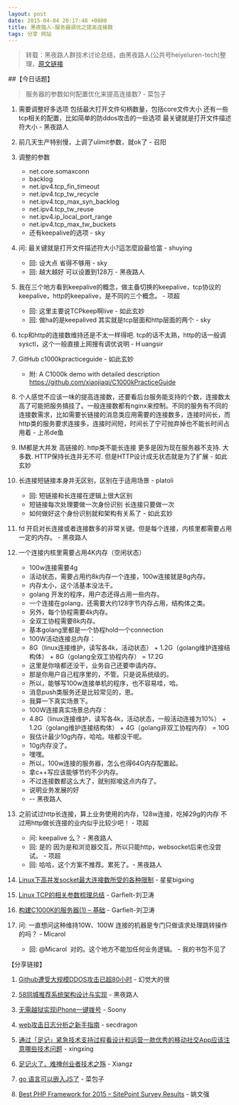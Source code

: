 ```yaml
---
layout: post
date: 2015-04-04 20:17:48 +0800
title: 黑夜路人-服务器调优之提高连接数
tags: 分享 网站
---
```


> 转载：黑夜路人群技术讨论总结，由黑夜路人(公共号heiyeluren-tech)整理，[原文链接](http://mp.weixin.qq.com/s?__biz=MzA3MDA2MjE2OQ==&mid=205575944&idx=1&sn=e19cb9f0dfd8509bb93f3451f38c23fc&scene=1&from=groupmessage&isappinstalled=0#rd)

##【今日话题】

> 服务器的参数如何配置优化来提高连接数? - 菜包子

1.  需要调整好多选项  包括最大打开文件句柄数量，包括core文件大小  还有一些tcp相关的配置，比如简单的防ddos攻击的一些选项  最关键就是打开文件描述符大小 - 黑夜路人

2. 前几天生产特别慢，上调了ulimit参数，就ok了 - 召阳

3. 调整的参数
    + net.core.somaxconn
    + backlog
    + net.ipv4.tcp_fin_timeout
    + net.ipv4.tcp_tw_recycle
    + net.ipv4.tcp_max_syn_backlog
    + net.ipv4.tcp_tw_reuse
    + net.ipv4.ip_local_port_range
    + net.ipv4.tcp_max_tw_buckets
    + 还有keepalive的选项  - sky

4. 问: 最关键就是打开文件描述符大小?這怎麼設最恰當 - shuying
    + 回: 设大点 省得不够用 - sky
    + 回: 越大越好 可以设置到128万 - 黑夜路人

5. 我在三个地方看到keepalive的概念，做主备切换的keepalive，tcp协议的keepalive，http的keepalive，是不同的三个概念。 - 项超
    + 回: 这里主要说TCPkeep啊live - 如此玄妙
    + 回: 做ha的是keepalived 其实就是tcp层面和http层面的两个 - sky

6. tcp和http的连接数维持还是不太一样得吧. tcp的话不太熟，http的话一般调sysctl，这个一般直接上网搜有调优说明 - H uangsir

7. GitHub c1000kpracticeguide - 如此玄妙
    + 附: A C1000k demo with detailed description https://github.com/xiaojiaqi/C1000kPracticeGuide

8. 个人感觉不应该一味的提高连接数，还要看后台服务能支持的个数，连接数太高了可能把服务搞挂了。一般连接数都有nginx来控制。不同的服务有不同的连接数需求，比如需要长链接的消息类应用需要的连接数多，连接时间长，而http类的服务要求连接多，连接时间短，时间长了宁可抛弃掉也不能长时间占用着 - 上吊de鱼

9. IM都是大并发 高链接的. http类不能长连接 更多是因为现在服务器不支持. 大多数. HTTP保持长连并无不可. 但是HTTP设计成无状态就是为了扩展 - 如此玄妙

10. 长连接短链接本身并无区别，区别在于适用场景 - platoli
    + 回: 短链接和长连接在逻辑上很大区别
    + 短链接每次处理要做一次身份识别 长连接只要做一次
    + 如何做好这个身份识别就和架构有关系了 - 如此玄妙

11. fd 开启对长连接或者连接数多的非常关键。但是每个连接，内核里都需要占用一定的内存。 - 黑夜路人

12. 一个连接内核里需要占用4K内存（空闲状态）
    + 100w连接需要4g
    + 活动状态，需要占用约8k内存一个连接，100w连接就是8g内存。
    + 内存太小，这个活基本没法干。
    + golang 开发的程序，用户态还得占用一些内存。
    + 一个连接在golang，还需要大约128字节内存占用，结构体之类。
    + 另外，每个协程需要4k内存。
    + 全双工协程需要8k内存。
    + 基本golang里都是一个协程hold一个connection
    + 100W活动连接总内存：
    + 8G（linux连接维护，读写各4k，活动状态） + 1.2G（golang维护连接结构体） + 8G（golang全双工协程内存） = 17.2G
    + 这里是你啥都还没干，业务自己还要申请内存。
    + 那是你用户自己程序里的，不管。只是说系统级的。
    + 所以，能够写100w连接单机的程序，也不容易哇，哈。
    + 消息push类服务还是比较常见的，恩。
    + 我算一下真实场景下。
    + 100W连接真实场景总内存：
    + 4.8G（linux连接维护，读写各4k，活动状态，一般活动连接为10%） + 1.2G（golang维护连接结构体） + 4G（golang非双工协程内存） = 10G
    + 我估计最少10g内存，哈哈。啥都没干呢。
    + 10g内存没了。
    + 嘿嘿。
    + 所以，100w连接的服务器，怎么也得64G内存配置起。
    + 拿c++写应该能够节约不少内存。
    + 不过连接数都这么大了，就别抠唆这点内存了。
    + 说明业务发展的好
    + -- 黑夜路人

13. 之前试过http长连接，算上业务使用的内存，128w连接，吃掉29g的内存
不过用http做长连接的业内似乎比较少吧！ - 项超
    + 问: keepalive 么？ - 黑夜路人
    + 回: 是的 因为是和浏览器交互，所以只能http，websocket后来也没尝试。 - 项超
    + 回: 哈哈，这个方案不推荐。累死了。- 黑夜路人

14. [Linux下高并发socket最大连接数所受的各种限制](http://blog.sae.sina.com.cn/archives/1988) - 星星bigxing

15.  [Linux TCP的相关参数梳理总结](http://m.weibo.cn/3851645388/C9ROf30tz?jumpfrom=weibocom) - Garfielt-刘卫涛

16. [构建C1000K的服务器(1)  – 基础]( http://tc.uc.cn/?v=1&src=l4uLj8XQ0IiIiNGWm5qeiIrRkZqL0J2TkJjQno2cl5aJmozQyMvP0ZeLkpM%3D&restype=1&ucshare=1&ucshareplatform=4&country=cn&os=adr&pf=jdaEnfXr%2BcSL152d7OPsuw%3D%3D) - Garfielt-刘卫涛

17. 问: 一直想问这种维持10W、100W 连接的机器是专门只做请求处理跳转操作的吗？ - Micarol 
    + 回: @Micarol  对的。这个地方不能加任何业务逻辑。 - 我的书包不见了

【分享链接】

1. [ Github遭受大规模DDOS攻击已超80小时](http://m.csdn.net/article/2015-03-30/2824335?reload=1)  - 幻觉大的很

2. [58同城推荐系统架构设计与实现](http://mp.weixin.qq.com/s?__biz=MjM5NTg2NTU0Ng==&mid=204322474&idx=4&sn=c9ed078cd8c69032cc48971fae99f198) - 黑夜路人

3. [无需越狱实现iPhone一键拨号](http://jingyan.baidu.com/article/215817f7e1ffbb1eda1423ff.html) - Soony

4.  [web攻击日志分析之新手指南](http://drops.wooyun.org/%E8%BF%90%E7%BB%B4%E5%AE%89%E5%85%A8/5411) - secdragon

5.  [通过「足记」紧急技术支持过程看设计和运营一款优秀的移动社交App应该注意哪些技术问题](http://mp.weixin.qq.com/s?__biz=MjM5NDcyNzkwMw==&mid=203515922&idx=1&sn=77a3ea14304daa6e24b62f548f396deb) - xingxing

6. [足记火了，难掩创业者技术之殇](http://luochao.baijia.baidu.com/article/51078) - Xiangz

7.  [go 语言可以嵌入JS了](https://godoc.org/github.com/ry/v8worker) - 菜包子

8.  [Best PHP Framework for 2015 – SitePoint Survey Results](http://www.sitepoint.com/best-php-framework-2015-sitepoint-survey-results/) - 姚文强
